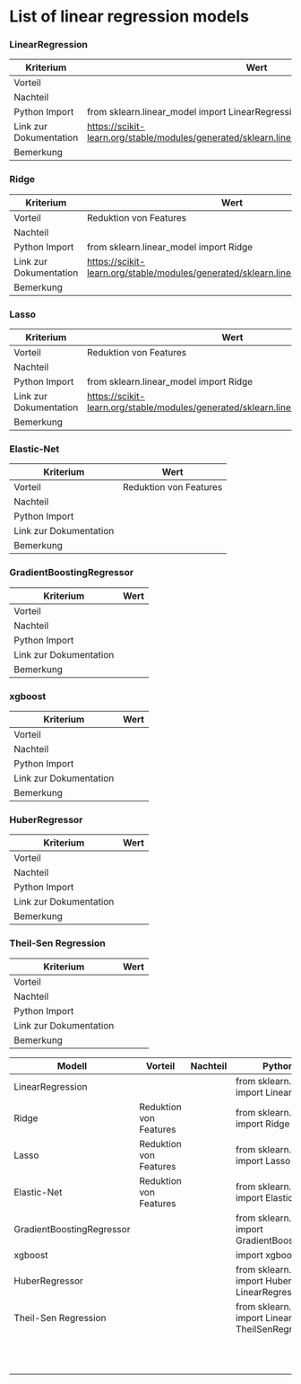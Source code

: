 # List of linear regression models

### LinearRegression
| Kriterium              | Wert |
| ---                    | --- |
| Vorteil                |  |
| Nachteil               |  |
| Python Import          | from sklearn.linear_model import LinearRegression | 
| Link zur Dokumentation | https://scikit-learn.org/stable/modules/generated/sklearn.linear_model.LinearRegression.html |
| Bemerkung              | |

### Ridge
| Kriterium              | Wert |
| ---                    | --- |
| Vorteil                | Reduktion von Features |
| Nachteil               |  |
| Python Import          | from sklearn.linear_model import Ridge | 
| Link zur Dokumentation | https://scikit-learn.org/stable/modules/generated/sklearn.linear_model.Ridge.html |
| Bemerkung              |  |

### Lasso
| Kriterium              | Wert |
| ---                    | --- |
| Vorteil                | Reduktion von Features |
| Nachteil               |  |
| Python Import          | from sklearn.linear_model import Ridge | 
| Link zur Dokumentation | https://scikit-learn.org/stable/modules/generated/sklearn.linear_model.Lasso.html |
| Bemerkung              |  |

### Elastic-Net
| Kriterium              | Wert |
| ---                    | --- |
| Vorteil                | Reduktion von Features |
| Nachteil               |  |
| Python Import          |  | 
| Link zur Dokumentation |  |
| Bemerkung              |  |

### GradientBoostingRegressor
| Kriterium              | Wert |
| ---                    | --- |
| Vorteil                |  |
| Nachteil               |  |
| Python Import          |  | 
| Link zur Dokumentation |  |
| Bemerkung              |  |

### xgboost
| Kriterium              | Wert |
| ---                    | --- |
| Vorteil                |  |
| Nachteil               |  |
| Python Import          |  | 
| Link zur Dokumentation |  |
| Bemerkung              |  |

### HuberRegressor
| Kriterium              | Wert |
| ---                    | --- |
| Vorteil                |  |
| Nachteil               |  |
| Python Import          |  | 
| Link zur Dokumentation |  |
| Bemerkung              |  |

### Theil-Sen Regression
| Kriterium              | Wert |
| ---                    | --- |
| Vorteil                |  |
| Nachteil               |  |
| Python Import          |  | 
| Link zur Dokumentation |  |
| Bemerkung              |  |

| Modell                    | Vorteil                | Nachteil | Python Import                                                        | Link zur Dokumentation                                                                            |            Bemerkung            |   |
|---------------------------|------------------------|----------|----------------------------------------------------------------------|---------------------------------------------------------------------------------------------------|:-------------------------------:|---|
| LinearRegression          |                        |          | from sklearn.linear_model import LinearRegression                    | https://scikit-learn.org/stable/modules/generated/sklearn.linear_model.LinearRegression.html      |                                 |   |
| Ridge                     | Reduktion von Features |          | from sklearn.linear_model import Ridge                               | https://scikit-learn.org/stable/modules/generated/sklearn.linear_model.Ridge.html                 |                                 |   |
| Lasso                     | Reduktion von Features |          | from sklearn.linear_model import Lasso                               | https://scikit-learn.org/stable/modules/generated/sklearn.linear_model.Lasso.html                 |                                 |   |
| Elastic-Net               | Reduktion von Features |          | from sklearn.linear_model import ElasticNet                          | https://scikit-learn.org/stable/modules/generated/sklearn.linear_model.ElasticNet.html            | Kombination von Ridge und Lasso |   |
| GradientBoostingRegressor |                        |          | from sklearn.ensemble import GradientBoostingRegressor               | https://scikit-learn.org/stable/modules/generated/sklearn.ensemble.GradientBoostingRegressor.html |                                 |   |
| xgboost                   |                        |          | import xgboost                                                       | https://xgboost.readthedocs.io/en/stable/python/python_intro.html                                 |                                 |   |
| HuberRegressor            |                        |          | from sklearn.linear_model import HuberRegressor, LinearRegression    | https://scikit-learn.org/stable/modules/generated/sklearn.linear_model.HuberRegressor.html        |                                 |   |
| Theil-Sen Regression      |                        |          | from sklearn.linear_model import LinearRegression, TheilSenRegressor | https://scikit-learn.org/stable/auto_examples/linear_model/plot_theilsen.html                     |                                 |   |
|                           |                        |          |                                                                      |                                                                                                   |                                 |   |
|                           |                        |          |                                                                      |                                                                                                   |                                 |   |
|                           |                        |          |                                                                      |                                                                                                   |                                 |   |
|                           |                        |          |                                                                      |                                                                                                   |                                 |   |
|                           |                        |          |                                                                      |                                                                                                   |                                 |   |
|                           |                        |          |                                                                      |                                                                                                   |                                 |   |
|                           |                        |          |                                                                      |                                                                                                   |                                 |   |
|                           |                        |          |                                                                      |                                                                                                   |                                 |   |
|                           |                        |          |                                                                      |                                                                                                   |                                 |   |
|                           |                        |          |                                                                      |                                                                                                   |                                 |   |
|                           |                        |          |                                                                      |                                                                                                   |                                 |   |
